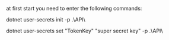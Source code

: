 at first start you need to enter the following commands:

dotnet user-secrets init -p .\API\

dotnet user-secrets set "TokenKey" "super secret key" -p .\API\
